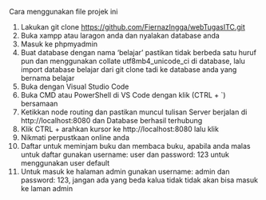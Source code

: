 Cara menggunakan file projek ini

1.	Lakukan git clone https://github.com/FiernazIngga/webTugasITC.git
2.	Buka xampp atau laragon anda dan nyalakan database anda
3.	Masuk ke phpmyadmin
4.	Buat database dengan nama ‘belajar’ pastikan tidak berbeda satu huruf pun dan menggunakan collate utf8mb4_unicode_ci di database, lalu import database belajar dari git clone tadi ke database anda yang bernama belajar
5.	Buka dengan Visual Studio Code
6.	Buka CMD atau PowerShell di VS Code dengan klik (CTRL + `) bersamaan
7.	Ketikkan node routing dan pastikan muncul tulisan Server berjalan di http://localhost:8080 dan Database berhasil terhubung
8.	Klik CTRL + arahkan kursor ke http://localhost:8080 lalu klik
9.	Nikmati perpustkaan online anda
10.	Daftar untuk meminjam buku dan membaca buku, apabila anda malas untuk daftar gunakan username: user dan password: 123 untuk menggunakan user default
11.	Untuk masuk ke halaman admin gunakan username: admin dan password: 123, jangan ada yang beda kalua tidak tidak akan bisa masuk ke laman admin

